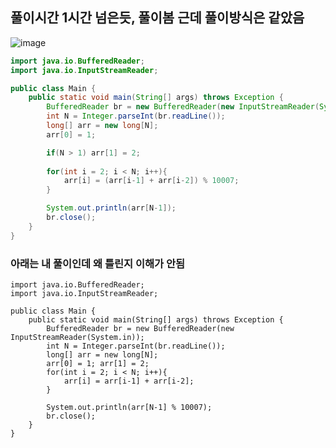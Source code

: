 ## 풀이시간 1시간 넘은듯, 풀이봄 근데 풀이방식은 같았음
![image](https://user-images.githubusercontent.com/92290312/194991101-8edfe960-d951-4e28-9859-9ffdddfb3fca.png)

```java
import java.io.BufferedReader;
import java.io.InputStreamReader;

public class Main {
    public static void main(String[] args) throws Exception {
        BufferedReader br = new BufferedReader(new InputStreamReader(System.in));
        int N = Integer.parseInt(br.readLine());
        long[] arr = new long[N];
        arr[0] = 1;

        if(N > 1) arr[1] = 2;
        
        for(int i = 2; i < N; i++){
            arr[i] = (arr[i-1] + arr[i-2]) % 10007;
        }

        System.out.println(arr[N-1]);
        br.close();   
    }
}
```
### 아래는 내 풀이인데 왜 틀린지 이해가 안됨
```
import java.io.BufferedReader;
import java.io.InputStreamReader;

public class Main {
    public static void main(String[] args) throws Exception {
        BufferedReader br = new BufferedReader(new InputStreamReader(System.in));
        int N = Integer.parseInt(br.readLine());
        long[] arr = new long[N];
        arr[0] = 1; arr[1] = 2;
        for(int i = 2; i < N; i++){
            arr[i] = arr[i-1] + arr[i-2];
        }

        System.out.println(arr[N-1] % 10007);
        br.close();   
    }
}
```
